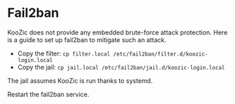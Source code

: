 # Fail2ban

KooZic does not provide any embedded brute-force attack protection. Here is a guide to set up
fail2ban to mitigate such an attack.

- Copy the filter: `cp filter.local /etc/fail2ban/filter.d/koozic-login.local`
- Copy the jail: `cp jail.local /etc/fail2ban/jail.d/koozic-login.local`

The jail assumes KooZic is run thanks to systemd.

Restart the fail2ban service.
